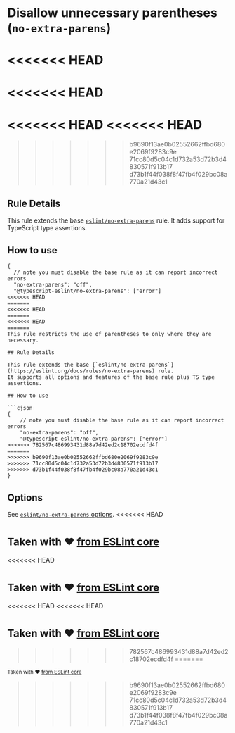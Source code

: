 # Disallow unnecessary parentheses (`no-extra-parens`)

<<<<<<< HEAD
=======
<<<<<<< HEAD
=======
<<<<<<< HEAD
<<<<<<< HEAD
=======
>>>>>>> b9690f13ae0b02552662ffbd680e2069f9283c9e
>>>>>>> 71cc80d5c04c1d732a53d72b3d4830571f913b17
>>>>>>> d73b1f44f038f8f47fb4f029bc08a770a21d43c1
## Rule Details

This rule extends the base [`eslint/no-extra-parens`](https://eslint.org/docs/rules/no-extra-parens) rule.
It adds support for TypeScript type assertions.

## How to use

```jsonc
{
  // note you must disable the base rule as it can report incorrect errors
  "no-extra-parens": "off",
  "@typescript-eslint/no-extra-parens": ["error"]
<<<<<<< HEAD
=======
<<<<<<< HEAD
=======
<<<<<<< HEAD
=======
This rule restricts the use of parentheses to only where they are necessary.

## Rule Details

This rule extends the base [`eslint/no-extra-parens`](https://eslint.org/docs/rules/no-extra-parens) rule.
It supports all options and features of the base rule plus TS type assertions.

## How to use

```cjson
{
    // note you must disable the base rule as it can report incorrect errors
    "no-extra-parens": "off",
    "@typescript-eslint/no-extra-parens": ["error"]
>>>>>>> 782567c486993431d88a7d42ed2c18702ecdfd4f
=======
>>>>>>> b9690f13ae0b02552662ffbd680e2069f9283c9e
>>>>>>> 71cc80d5c04c1d732a53d72b3d4830571f913b17
>>>>>>> d73b1f44f038f8f47fb4f029bc08a770a21d43c1
}
```

## Options

See [`eslint/no-extra-parens` options](https://eslint.org/docs/rules/no-extra-parens#options).
<<<<<<< HEAD

<sup>Taken with ❤️ [from ESLint core](https://github.com/eslint/eslint/blob/master/docs/rules/no-extra-parens.md)</sup>
=======
<<<<<<< HEAD

<sup>Taken with ❤️ [from ESLint core](https://github.com/eslint/eslint/blob/master/docs/rules/no-extra-parens.md)</sup>
=======
<<<<<<< HEAD
<<<<<<< HEAD

<sup>Taken with ❤️ [from ESLint core](https://github.com/eslint/eslint/blob/master/docs/rules/no-extra-parens.md)</sup>
=======
>>>>>>> 782567c486993431d88a7d42ed2c18702ecdfd4f
=======

<sup>Taken with ❤️ [from ESLint core](https://github.com/eslint/eslint/blob/master/docs/rules/no-extra-parens.md)</sup>
>>>>>>> b9690f13ae0b02552662ffbd680e2069f9283c9e
>>>>>>> 71cc80d5c04c1d732a53d72b3d4830571f913b17
>>>>>>> d73b1f44f038f8f47fb4f029bc08a770a21d43c1
